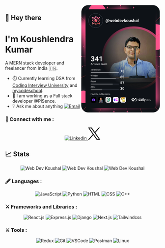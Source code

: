 <a href="https://app.daily.dev/webdevkoushal" target="_blank">
    <img
      width="256"
      align="right"
      src="https://github.com/Koushlendra-Kumar/Koushlendra-Kumar/blob/main/devcard.svg?raw=true"
      alt="Web Dev Koushal's Devcard"
    />
</a>

## :wave: Hey there

# I'm Koushlendra Kumar
A MERN stack developer and freelancer from India 🇮🇳.
+ ⏱️ Currently learning DSA from [Coding Interview University](https://github.com/jwasham/coding-interview-university) and [mycodeschool](https://www.youtube.com/watch?v=92S4zgXN17o&list=PL2_aWCzGMAwI3W_JlcBbtYTwiQSsOTa6P).
+  💼 I am working as a Full stack developer @PiSence.
+  ❔ Ask me about anything <a href="mailto:webdevkoushal@gmail.com"><img src="https://img.shields.io/badge/Gmail-D14836?style=for-the-badge&logo=gmail&logoColor=white" alt ="Email"/></a>

### 🔗 Connect with me :
<p align="center">
  <a href="https://www.linkedin.com/in/koushlendra-kumar-0b4118242/">
    <img src="https://skillicons.dev/icons?i=linkedin" title='Linkedin'/>
  </a>
    <a href="https://twitter.com/webdevkoushal">
    <img src="https://github.com/Koushlendra-Kumar/Koushlendra-Kumar/blob/main/logo-black.png?raw=true" title='Twitter @webdevkoushal' width="40" height="40"/>
  </a>
    
</p>

## 📈  Stats
<p align="center"> 
    <img width="40%" src="https://github-stats-theta-umber.vercel.app/api/top-langs?username=koushlendra-kumar&show_icons=true&theme=dracula&title_color=ff8000&text_color=ffffff&bg_color=6a6a6a&locale=en&layout=donut&hide_border=true" alt="Web Dev Koushal" />  
    <img width="48%" src="https://github-stats-theta-umber.vercel.app/api?username=koushlendra-kumar&show_icons=true&theme=dracula&title_color=ff8000&text_color=ffffff&bg_color=6a6a6a&locale=en&hide_border=true" alt="Web Dev Koushal" /> 
    <img width="48%" src="https://github-readme-streak-stats.herokuapp.com/?user=koushlendra-kumar&theme=highcontrast&hide_border=true" alt="Web Dev Koushal" /> 
</p>

### 🖋️   Languages :
<p align="center">
    <img src="https://skillicons.dev/icons?i=js" title='JavaScript' />
    <img src="https://skillicons.dev/icons?i=py" title='Python' />
    <img src="https://skillicons.dev/icons?i=html" title='HTML' />
    <img src="https://skillicons.dev/icons?i=css" title='CSS' />
    <img src="https://skillicons.dev/icons?i=cpp" title='C++' />
</p>

### ⚔️ Frameworks and Libraries :
<p align="center">
    <img src="https://skillicons.dev/icons?i=react" title = 'React.js'/>
    <img src="https://skillicons.dev/icons?i=express" title = 'Express.js' />
    <img src="https://skillicons.dev/icons?i=django" title = 'Django' />
    <img src="https://skillicons.dev/icons?i=nextjs" title = 'Next.js'/>
    <img src="https://skillicons.dev/icons?i=tailwind" title = 'Tailwindcss' />
</p>

### ⚔️ Tools :
<p align="center">
    <img src="https://skillicons.dev/icons?i=redux" title='Redux' />
    <img src="https://skillicons.dev/icons?i=git" title='Git' />
    <img src="https://skillicons.dev/icons?i=vscode" title='VSCode' />
    <img src="https://skillicons.dev/icons?i=postman" title='Postman' />
    <img src="https://skillicons.dev/icons?i=linux" title='Linux' />
</p>


